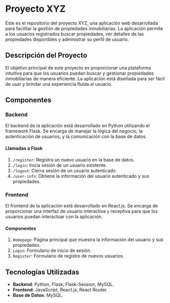 # Proyecto XYZ

Este es el repositorio del proyecto XYZ, una aplicación web desarrollada para facilitar la gestión de propiedades inmobiliarias. La aplicación permite a los usuarios registrados buscar propiedades, ver detalles de las propiedades disponibles y administrar su perfil de usuario.

## Descripción del Proyecto

El objetivo principal de este proyecto es proporcionar una plataforma intuitiva para que los usuarios puedan buscar y gestionar propiedades inmobiliarias de manera eficiente. La aplicación está diseñada para ser fácil de usar y brindar una experiencia fluida al usuario.

## Componentes

### Backend

El backend de la aplicación está desarrollado en Python utilizando el framework Flask. Se encarga de manejar la lógica del negocio, la autenticación de usuarios, y la comunicación con la base de datos.

#### Llamadas a Flask

1. `/register`: Registra un nuevo usuario en la base de datos.
2. `/login`: Inicia sesión de un usuario existente.
3. `/logout`: Cierra sesión de un usuario autenticado.
4. `/user-info`: Obtiene la información del usuario autenticado y sus propiedades.

### Frontend

El frontend de la aplicación está desarrollado en React.js. Se encarga de proporcionar una interfaz de usuario interactiva y receptiva para que los usuarios puedan interactuar con la aplicación.

#### Componentes

1. `Homepage`: Página principal que muestra la información del usuario y sus propiedades.
2. `Login`: Formulario de inicio de sesión.
3. `Register`: Formulario de registro de nuevos usuarios.

## Tecnologías Utilizadas

- **Backend**: Python, Flask, Flask-Session, MySQL.
- **Frontend**: JavaScript, React.js, React Router.
- **Base de Datos**: MySQL.
